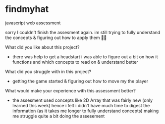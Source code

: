 # findmyhat
javascript web assessment

sorry I couldn't finish the assesment again. im still trying to fully understand the concepts & figuring out how to apply them 🙏🏽

What did you like about this project?

 - there was help to get a headstart 
i was able to figure out a bit on how it functions 
and which concepts to read on & understand better


What did you struggle with in this project?

 - getting the game started & figuring out how to move my the player
 
 
What would make your experience with this assessment better?

 - the assesment used concepts like 2D Array that was fairly new (only learned this week) 
  hence i felt i didn't have much time to digest the information (as it takes me longer to fully understand concepts)
  making me struggle quite a bit doing the assesement
